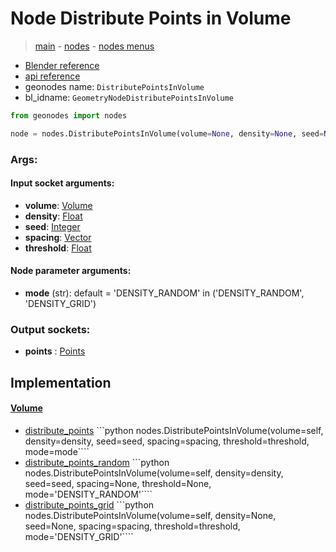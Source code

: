 # Node Distribute Points in Volume

> [main](../structure.md) - [nodes](nodes.md) - [nodes menus](nodes_menus.md)

- [Blender reference](https://docs.blender.org/manual/en/latest/modeling/geometry_nodes/point/distribute_points_in_volume.html)
- [api reference](https://docs.blender.org/api/current/bpy.types.GeometryNodeDistributePointsInVolume.html)
- geonodes name: `DistributePointsInVolume`
- bl_idname: `GeometryNodeDistributePointsInVolume`

```python
from geonodes import nodes

node = nodes.DistributePointsInVolume(volume=None, density=None, seed=None, spacing=None, threshold=None, mode='DENSITY_RANDOM')
```

### Args:

#### Input socket arguments:

- **volume**: [Volume](Volume.md)
- **density**: [Float](Float.md)
- **seed**: [Integer](Integer.md)
- **spacing**: [Vector](Vector.md)
- **threshold**: [Float](Float.md)

#### Node parameter arguments:

- **mode** (str): default = 'DENSITY_RANDOM' in ('DENSITY_RANDOM', 'DENSITY_GRID')

### Output sockets:

- **points** : [Points](Points.md)

## Implementation

#### [Volume](Volume.md)

 - [distribute_points](Volume.md#distribute_points) ```python nodes.DistributePointsInVolume(volume=self, density=density, seed=seed, spacing=spacing, threshold=threshold, mode=mode````
 - [distribute_points_random](Volume.md#distribute_points_random) ```python nodes.DistributePointsInVolume(volume=self, density=density, seed=seed, spacing=None, threshold=None, mode='DENSITY_RANDOM'````
 - [distribute_points_grid](Volume.md#distribute_points_grid) ```python nodes.DistributePointsInVolume(volume=self, density=None, seed=None, spacing=spacing, threshold=threshold, mode='DENSITY_GRID'````
